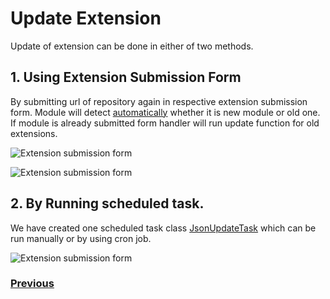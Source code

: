 # Update Extension

Update of extension can be done in either of two methods.

## 1. Using Extension Submission Form

 By submitting url of repository again in respective extension submission form. Module will detect [automatically](https://github.com/vikas-srivastava/extensionmanager/blob/master/code/page_type/ExtensionHolderPage.php#L85) whether it is new module or old one. If module is already submitted form handler will run update function for old extensions.

![Extension submission form](https://github.com/vikas-srivastava/extensionmanager/raw/master/docs/img/module-update-form.png)

![Extension submission form](https://github.com/vikas-srivastava/extensionmanager/raw/master/docs/img/update-by-form.png)

## 2. By Running scheduled task.

We have created one scheduled task class [JsonUpdateTask](https://github.com/vikas-srivastava/extensionmanager/blob/master/code/task/JsonUpdateTask.php#L1) which can be run manually or by using cron job.

![Extension submission form](https://github.com/vikas-srivastava/extensionmanager/raw/master/docs/img/update-by-cron.png)

### 	[Previous](https://github.com/vikas-srivastava/extensionmanager/blob/master/docs/en/topics/detail-module-page.md)